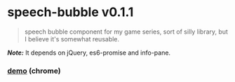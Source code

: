 # speech-bubble v0.1.1

> speech bubble component for my game series, sort of silly library, but I believe it's somewhat reusable.

***Note:*** It depends on jQuery, es6-promise and info-pane.

### [demo](http://kt3k.github.io/speech-bubble/test.html) (chrome)
